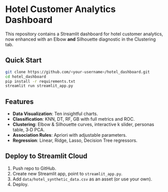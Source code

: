 
# Hotel Customer Analytics Dashboard

This repository contains a Streamlit dashboard for hotel customer analytics, now enhanced with an Elbow **and** Silhouette diagnostic in the Clustering tab.

## Quick Start

```bash
git clone https://github.com/<your-username>/hotel_dashboard.git
cd hotel_dashboard
pip install -r requirements.txt
streamlit run streamlit_app.py
```

## Features
- **Data Visualization**: Ten insightful charts.
- **Classification**: KNN, DT, RF, GB with full metrics and ROC.
- **Clustering**: Elbow & Silhouette curves, interactive k slider, personas table, 3‑D PCA.
- **Association Rules**: Apriori with adjustable parameters.
- **Regression**: Linear, Ridge, Lasso, Decision Tree regressors.

## Deploy to Streamlit Cloud
1. Push repo to GitHub.
2. Create new Streamlit app, point to `streamlit_app.py`.
3. Add `data/hotel_synthetic_data.csv` as an asset (or use your own).
4. Deploy.
